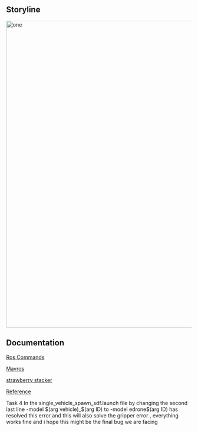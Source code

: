 ## Storyline 

<img width="831" alt="one" src="https://user-images.githubusercontent.com/67200542/153248150-ad0ffde0-3107-4858-ab01-3f0d2a53cc9e.PNG">



## Documentation

[Ros Commands](https://subscription.packtpub.com/book/hardware_and_creative/9781782175193/1/ch01lvl1sec15/ros-commands-summary)

[Mavros](http://wiki.ros.org/mavros)

[strawberry stacker](https://github.com/erts-RnD/strawberry_stacker)

[Reference](https://clover.coex.tech/en/mavros.html)

Task 4 
In the single_vehicle_spawn_sdf.launch file by changing the second last line -model $(arg vehicle)_$(arg ID) to -model edrone$(arg ID) has resolved this error and this will also solve the gripper error , everything works fine and i hope this might be the final bug we are facing


